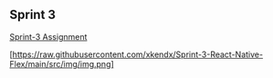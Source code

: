 ## Sprint 3


  [Sprint-3 Assignment](https://github.com/clarusway/clarusway-full-stack-6-20/blob/master/sprint-evaluation/sprint/sprint3/assignment.pdf)

[https://raw.githubusercontent.com/xkendx/Sprint-3-React-Native-Flex/main/src/img/img.png]

